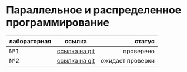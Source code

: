 # Параллельное и распределенное программирование

| лабораторная  | ссылка             | статус|
| ------------- |:------------------:| -----:|
| №1            | [ссылка на git](https://github.com/snow-king/ParralelProgC-)    | проверено |
| №2            | [ссылка на git](https://github.com/snow-king/openMP) |  ожидает проверки |
